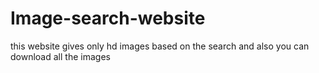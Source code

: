 # Image-search-website
this website gives only hd images based on the search and  also you can download all the images
